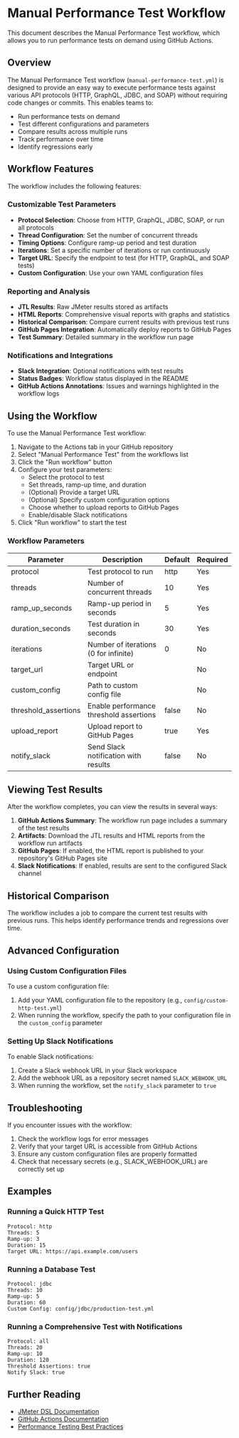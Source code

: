 # Manual Performance Test Workflow

This document describes the Manual Performance Test workflow, which allows you to run performance tests on demand using GitHub Actions.

## Overview

The Manual Performance Test workflow (`manual-performance-test.yml`) is designed to provide an easy way to execute performance tests against various API protocols (HTTP, GraphQL, JDBC, and SOAP) without requiring code changes or commits. This enables teams to:

- Run performance tests on demand
- Test different configurations and parameters
- Compare results across multiple runs
- Track performance over time
- Identify regressions early

## Workflow Features

The workflow includes the following features:

### Customizable Test Parameters

- **Protocol Selection**: Choose from HTTP, GraphQL, JDBC, SOAP, or run all protocols
- **Thread Configuration**: Set the number of concurrent threads
- **Timing Options**: Configure ramp-up period and test duration
- **Iterations**: Set a specific number of iterations or run continuously
- **Target URL**: Specify the endpoint to test (for HTTP, GraphQL, and SOAP tests)
- **Custom Configuration**: Use your own YAML configuration files

### Reporting and Analysis

- **JTL Results**: Raw JMeter results stored as artifacts
- **HTML Reports**: Comprehensive visual reports with graphs and statistics
- **Historical Comparison**: Compare current results with previous test runs
- **GitHub Pages Integration**: Automatically deploy reports to GitHub Pages
- **Test Summary**: Detailed summary in the workflow run page

### Notifications and Integrations

- **Slack Integration**: Optional notifications with test results
- **Status Badges**: Workflow status displayed in the README
- **GitHub Actions Annotations**: Issues and warnings highlighted in the workflow logs

## Using the Workflow

To use the Manual Performance Test workflow:

1. Navigate to the Actions tab in your GitHub repository
2. Select "Manual Performance Test" from the workflows list
3. Click the "Run workflow" button
4. Configure your test parameters:
   - Select the protocol to test
   - Set threads, ramp-up time, and duration
   - (Optional) Provide a target URL
   - (Optional) Specify custom configuration options
   - Choose whether to upload reports to GitHub Pages
   - Enable/disable Slack notifications
5. Click "Run workflow" to start the test

### Workflow Parameters

| Parameter            | Description                                      | Default  | Required |
|----------------------|--------------------------------------------------|----------|----------|
| protocol             | Test protocol to run                             | http     | Yes      |
| threads              | Number of concurrent threads                     | 10       | Yes      |
| ramp_up_seconds      | Ramp-up period in seconds                        | 5        | Yes      |
| duration_seconds     | Test duration in seconds                         | 30       | Yes      |
| iterations           | Number of iterations (0 for infinite)            | 0        | No       |
| target_url           | Target URL or endpoint                           |          | No       |
| custom_config        | Path to custom config file                       |          | No       |
| threshold_assertions | Enable performance threshold assertions          | false    | No       |
| upload_report        | Upload report to GitHub Pages                    | true     | Yes      |
| notify_slack         | Send Slack notification with results             | false    | No       |

## Viewing Test Results

After the workflow completes, you can view the results in several ways:

1. **GitHub Actions Summary**: The workflow run page includes a summary of the test results
2. **Artifacts**: Download the JTL results and HTML reports from the workflow run artifacts
3. **GitHub Pages**: If enabled, the HTML report is published to your repository's GitHub Pages site
4. **Slack Notifications**: If enabled, results are sent to the configured Slack channel

## Historical Comparison

The workflow includes a job to compare the current test results with previous runs. This helps identify performance trends and regressions over time.

## Advanced Configuration

### Using Custom Configuration Files

To use a custom configuration file:

1. Add your YAML configuration file to the repository (e.g., `config/custom-http-test.yml`)
2. When running the workflow, specify the path to your configuration file in the `custom_config` parameter

### Setting Up Slack Notifications

To enable Slack notifications:

1. Create a Slack webhook URL in your Slack workspace
2. Add the webhook URL as a repository secret named `SLACK_WEBHOOK_URL`
3. When running the workflow, set the `notify_slack` parameter to `true`

## Troubleshooting

If you encounter issues with the workflow:

1. Check the workflow logs for error messages
2. Verify that your target URL is accessible from GitHub Actions
3. Ensure any custom configuration files are properly formatted
4. Check that necessary secrets (e.g., SLACK_WEBHOOK_URL) are correctly set up

## Examples

### Running a Quick HTTP Test

```
Protocol: http
Threads: 5
Ramp-up: 3
Duration: 15
Target URL: https://api.example.com/users
```

### Running a Database Test

```
Protocol: jdbc
Threads: 10
Ramp-up: 5
Duration: 60
Custom Config: config/jdbc/production-test.yml
```

### Running a Comprehensive Test with Notifications

```
Protocol: all
Threads: 20
Ramp-up: 10
Duration: 120
Threshold Assertions: true
Notify Slack: true
```

## Further Reading

- [JMeter DSL Documentation](https://abstracta.github.io/jmeter-java-dsl/)
- [GitHub Actions Documentation](https://docs.github.com/en/actions)
- [Performance Testing Best Practices](https://k6.io/docs/test-types/load-testing/)

